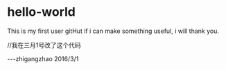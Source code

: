 # hello-world
This is my first user gitHut 
if i can make something useful, i will thank you.

//我在三月1号改了这个代码

---zhigangzhao 2016/3/1
